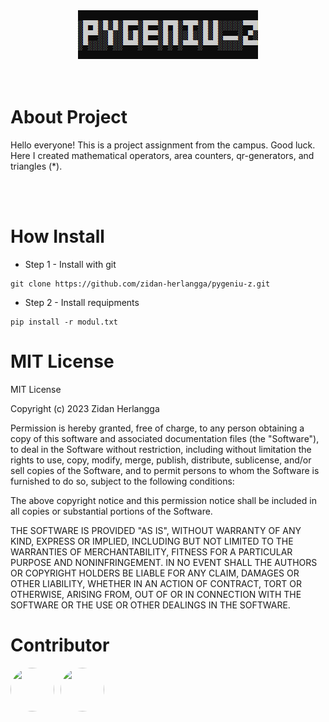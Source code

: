 <div align="center">
<img src="banner.png" alt="banner-PyGENIU-Z" />
</div>

<br>
<br>

# About Project

Hello everyone! This is a project assignment from the campus. Good luck. Here I created mathematical operators, area counters, qr-generators, and triangles (\*).

<br>
<br>

# How Install

- Step 1 - Install with git

```
git clone https://github.com/zidan-herlangga/pygeniu-z.git
```

- Step 2 - Install requipments

```
pip install -r modul.txt
```

# MIT License

MIT License

Copyright (c) 2023 Zidan Herlangga

Permission is hereby granted, free of charge, to any person obtaining a copy
of this software and associated documentation files (the "Software"), to deal
in the Software without restriction, including without limitation the rights
to use, copy, modify, merge, publish, distribute, sublicense, and/or sell
copies of the Software, and to permit persons to whom the Software is
furnished to do so, subject to the following conditions:

The above copyright notice and this permission notice shall be included in all
copies or substantial portions of the Software.

THE SOFTWARE IS PROVIDED "AS IS", WITHOUT WARRANTY OF ANY KIND, EXPRESS OR
IMPLIED, INCLUDING BUT NOT LIMITED TO THE WARRANTIES OF MERCHANTABILITY,
FITNESS FOR A PARTICULAR PURPOSE AND NONINFRINGEMENT. IN NO EVENT SHALL THE
AUTHORS OR COPYRIGHT HOLDERS BE LIABLE FOR ANY CLAIM, DAMAGES OR OTHER
LIABILITY, WHETHER IN AN ACTION OF CONTRACT, TORT OR OTHERWISE, ARISING FROM,
OUT OF OR IN CONNECTION WITH THE SOFTWARE OR THE USE OR OTHER DEALINGS IN THE
SOFTWARE.

# Contributor

<div style="display: flex; gap: 10px;">
    <img src="https://avatars.githubusercontent.com/u/133259343?v=4" style="border-radius: 50%; width: 70px; height: 70px;">
    <img src="https://th.bing.com/th/id/OIP.xnCBbC7hnfecBEUP7CeoWQHaKS?pid=ImgDet&rs=1" style="border-radius: 50%; width: 70px; height: 70px;">
</div>
